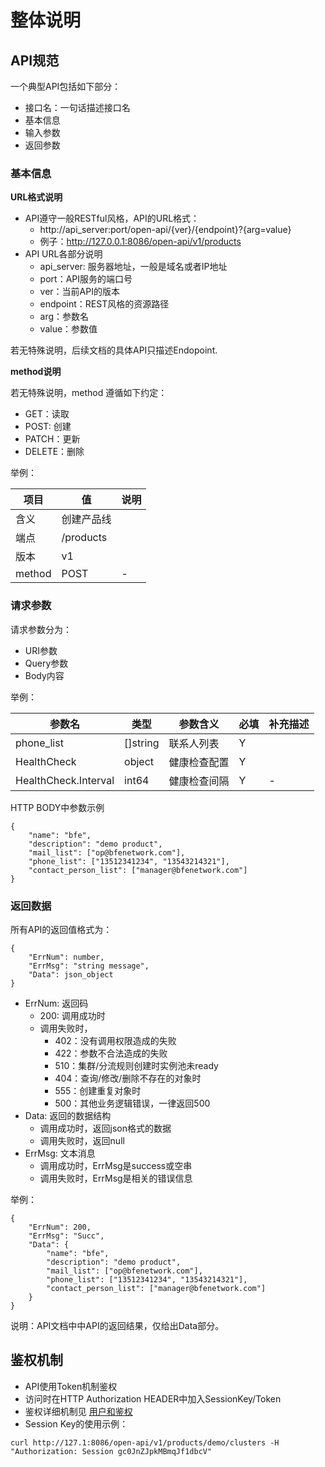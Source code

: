 # 整体说明

## API规范

一个典型API包括如下部分：
- 接口名：一句话描述接口名
- 基本信息
- 输入参数
- 返回参数

### 基本信息

**URL格式说明**
- API遵守一般RESTful风格，API的URL格式：
    - http://api_server:port/open-api/{ver}/{endpoint}?{arg=value}
    - 例子：http://127.0.0.1:8086/open-api/v1/products
- API URL各部分说明
    - api_server: 服务器地址，一般是域名或者IP地址
    - port：API服务的端口号
    - ver：当前API的版本
    - endpoint：REST风格的资源路径
    - arg：参数名
    - value：参数值

若无特殊说明，后续文档的具体API只描述Endopoint.

**method说明**

若无特殊说明，method 遵循如下约定：
- GET：读取
- POST: 创建
- PATCH：更新
- DELETE：删除

举例：

| 项目  | 值  | 说明 | 
| - | - | - |
| 含义	| 创建产品线 | |
| 端点 | /products | |
| 版本 | v1 |  |
| method | POST | - |

### 请求参数

请求参数分为：

- URI参数
- Query参数
- Body内容

举例：

| 参数名 | 类型 |参数含义 | 必填 | 补充描述 |
| - | -  | - | - | - | 
| phone_list | []string | 联系人列表 |  Y | |
| HealthCheck | object | 健康检查配置 |  Y | |
| HealthCheck.Interval | int64 | 健康检查间隔 | Y | - |

HTTP BODY中参数示例
```
{ 
    "name": "bfe", 
    "description": "demo product", 
    "mail_list": ["op@bfenetwork.com"],
    "phone_list": ["13512341234", "13543214321"],
    "contact_person_list": ["manager@bfenetwork.com"]
}
```


### 返回数据

所有API的返回值格式为：

```
{
	"ErrNum": number,
	"ErrMsg": "string message",
	"Data": json_object
}
```

- ErrNum: 返回码
    - 200: 调用成功时
    - 调用失败时，
        - 402：没有调用权限造成的失败
        - 422：参数不合法造成的失败
        - 510：集群/分流规则创建时实例池未ready
        - 404：查询/修改/删除不存在的对象时
        - 555：创建重复对象时
        - 500：其他业务逻辑错误，一律返回500
- Data: 返回的数据结构
    - 调用成功时，返回json格式的数据
    - 调用失败时，返回null
- ErrMsg: 文本消息
    - 调用成功时，ErrMsg是success或空串
    - 调用失败时，ErrMsg是相关的错误信息


举例：
```
{
	"ErrNum": 200,
	"ErrMsg": "Succ",
	"Data": {
		"name": "bfe",
		"description": "demo product",
		"mail_list": ["op@bfenetwork.com"],
		"phone_list": ["13512341234", "13543214321"],
		"contact_person_list": ["manager@bfenetwork.com"]
	}
}
```

说明：API文档中中API的返回结果，仅给出Data部分。


## 鉴权机制
- API使用Token机制鉴权
- 访问时在HTTP Authorization HEADER中加入SessionKey/Token
- 鉴权详细机制见 [用户和鉴权](global/auth.md)
- Session Key的使用示例：

```
curl http://127.1:8086/open-api/v1/products/demo/clusters -H "Authorization: Session gc0JnZJpkMBmqJf1dbcV" 
```

